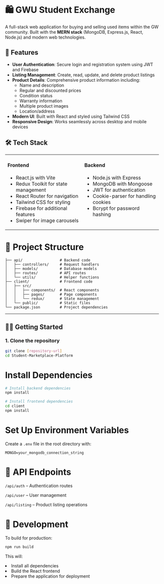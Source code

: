 # 🛍️ GWU Student Exchange

A full-stack web application for buying and selling used items within the GW community. Built with the **MERN stack** (MongoDB, Express.js, React, Node.js) and modern web technologies.



## 🚀 Features

- **User Authentication**: Secure login and registration system using JWT and Firebase  
- **Listing Management**: Create, read, update, and delete product listings  
- **Product Details**: Comprehensive product information including:
  - Name and description
  - Regular and discounted prices
  - Condition status
  - Warranty information
  - Multiple product images
  - Location/address
- **Modern UI**: Built with React and styled using Tailwind CSS  
- **Responsive Design**: Works seamlessly across desktop and mobile devices  


## 🛠️ Tech Stack

<div align="center">

<table>
  <tr>
    <td valign="top" width="50%">
      <h4>Frontend</h4>
      <ul>
        <li>React.js with Vite</li>
        <li>Redux Toolkit for state management</li>
        <li>React Router for navigation</li>
        <li>Tailwind CSS for styling</li>
        <li>Firebase for additional features</li>
        <li>Swiper for image carousels</li>
      </ul>
    </td>
    <td valign="top" width="50%">
      <h4>Backend</h4>
      <ul>
        <li>Node.js with Express</li>
        <li>MongoDB with Mongoose</li>
        <li>JWT for authentication</li>
        <li>Cookie-parser for handling cookies</li>
        <li>Bcrypt for password hashing</li>
      </ul>
    </td>
  </tr>
</table>

</div>

# 📁 Project Structure
```plaintext
├── api/                 # Backend code
│   ├── controllers/     # Request handlers
│   ├── models/          # Database models
│   ├── routes/          # API routes
│   └── utils/           # Helper functions
├── client/              # Frontend code
│   ├── src/
│   │   ├── components/  # React components
│   │   ├── pages/       # Page components
│   │   └── redux/       # State management
│   └── public/          # Static files
└── package.json         # Project dependencies
```


---

## 🏃‍♂️ Getting Started

### 1. Clone the repository

```bash
git clone [repository-url]
cd Student-Marketplace-Platform
```
# Install Dependencies

```bash
# Install backend dependencies
npm install

# Install frontend dependencies
cd client
npm install
```

# Set Up Environment Variables

Create a `.env` file in the root directory with:
```plaintext
MONGO=your_mongodb_connection_string
```
# 🔄 API Endpoints

`/api/auth` – Authentication routes

`/api/user` – User management

`/api/listing` – Product listing operations


# 🧪 Development
To build for production:
```bash
npm run build
```
This will:
<li>Install all dependencies</li>
<li>Build the React frontend</li>
<li>Prepare the application for deployment</li>
